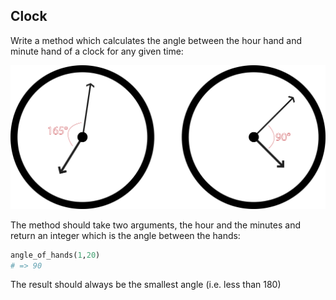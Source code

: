 ## Clock

Write a method which calculates the angle between the hour hand and minute hand of a clock for any given time:

![Clocks](clock.png)

The method should take two arguments, the hour and the minutes and return an integer which is the angle between the hands:

```rb
angle_of_hands(1,20)
# => 90
```

The result should always be the smallest angle (i.e. less than 180)
